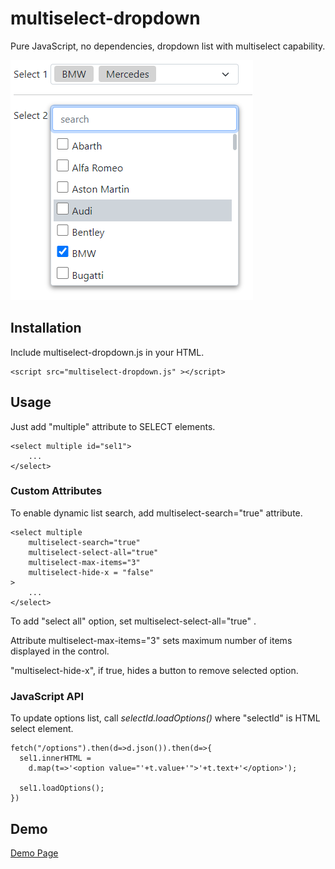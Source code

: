 # multiselect-dropdown
Pure JavaScript, no dependencies, dropdown list with multiselect capability.

![Sample screenshot](demo.png)
## Installation

Include multiselect-dropdown.js in your HTML.

    <script src="multiselect-dropdown.js" ></script>

## Usage

Just add "multiple" attribute to SELECT elements.
    
    <select multiple id="sel1"> 
        ... 
    </select>

### Custom Attributes

To enable dynamic list search, add multiselect-search="true" attribute.

    <select multiple 
        multiselect-search="true" 
        multiselect-select-all="true" 
        multiselect-max-items="3"
        multiselect-hide-x = "false"
    >
        ... 
    </select>

To add "select all" option, set multiselect-select-all="true" .

Attribute multiselect-max-items="3" sets maximum number of items displayed in the control.

"multiselect-hide-x", if true, hides a button to remove selected option.

### JavaScript API

To update options list, call *selectId.loadOptions()* where "selectId" is HTML select element.

    fetch("/options").then(d=>d.json()).then(d=>{
      sel1.innerHTML = 
        d.map(t=>'<option value="'+t.value+'">'+t.text+'</option>');

      sel1.loadOptions();
    })



## Demo

[Demo Page](https://admirhodzic.github.io/multiselect-dropdown/demo.html)
